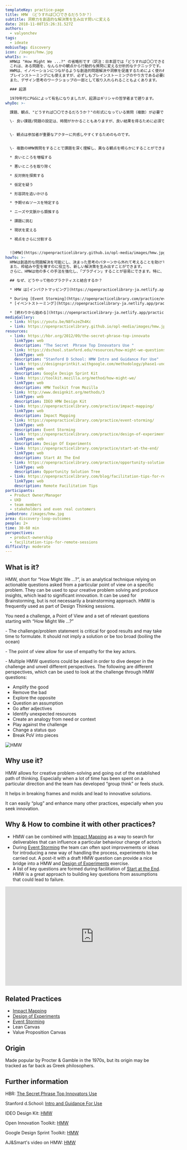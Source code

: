 ```yaml
---
templateKey: practice-page
title: HMW （どうすれば〇〇できるだろうか？）
subtitle: 洞察力を創造的な解決策を生み出す問いに変える
date: 2018-11-08T15:26:31.527Z
authors:
  - valyonchev
tags:
  - ideate
mobiusTag: discovery
icon: /images/hmw.jpg
whatIs: >-
  HMWは "How Might We ...?" の省略形です（訳注：日本語では「どうすれば〇〇できるだろうか？」などと訳されます）。
  これは、ある問題を、なんらかの観点から行動的な質問に変える分析的なテクニックです。
  HWMは、イノベーションにつながるような創造的問題解決や洞察を促進するためによく使われます。
  ブレインストーミングにも使えますが、必ずしもブレインストーミングのやり方である必要はありません。
  また、デザイン思考のワークショップの一部として取り入れられることもよくあります。

  ### 起源

  1970年代にP&Gによって有名になりましたが、起源はギリシャの哲学者まで遡ります。 
whyDo: >-

  課題、観点、"どうすれば〇〇できるだろうか？"の形式になっている質問（複数）が必要です。

  \- 良い課題/問題の設定は、時間がかかることもありますが、良い結果を得るために必須です。また解決策を示唆したり、範囲が広すぎないようになっているべきです。


  \- 観点は参加者が重要なアクターに共感しやすくするためのものです。


  \- 複数のHMW質問をすることで課題を深く理解し、異なる観点を明らかにすることができます。以下は課題に対してHMW質問にするこで明らかになる観点の例です。

  * 良いところを増幅する

  * 悪いところを取り除く

  * 反対側を探索する

  * 仮定を疑う

  * 形容詞を追いかける

  * 予期せぬソースを特定する

  * ニーズや文脈から類推する

  * 課題に挑む

  * 現状を変える

  * 視点をさらに分割する


  ![HMW](https://openpracticelibrary.github.io/opl-media/images/hmw.jpg)
howTo: >-
  HMWは創造的な問題解決を可能にし、決まった思考のパターンから外れて考えることを助けてくれます。特に、ある方向に長い時間を費やしたり、チームが「集団思考」に陥ってしまったり、詰まった感じがするときに特に役立ちます。
  また、枠組みや型を壊すのに役立ち、新しい解決策を生み出すことができます。
  さらに、HMWは他の多くの手法を強化し、「プラグイン」することが容易にできます。特に、新しいアイデアを探している時にとても役立ちます。

  ## なぜ、どうやって他のプラクティスと結合するか？

  * HMW は[インパクトマッピング](https://openpracticelibrary-ja.netlify.app/practice/impact-mapping/) の中でアクターの行動変化に影響のあるような成果物を探索する方法として利用することができます

  * During [Event Storming](https://openpracticelibrary.com/practice/event-storming/) the team can often spot improvements or ideas for introducing a new way of handling the process, experiments to be carried out. A post-it with a draft HMW question can provide a nice bridge into a HMW and [Design of Experiments](https://openpracticelibrary.com/practice/design-of-experiments/) exercise.
  * [イベントストーミング](https://openpracticelibrary-ja.netlify.app/practice/event-storming/) で、プロセスのハンドリングや実験を導入する際に改善アイデアを見つけるためによく使われます。また、ドラフト版のHMW質問を書いた付箋はHMWや[デザインの実験](https://openpracticelibrary-ja.netlify.app/practice/design-of-experiments/) プラクティスでブリッジとして使われます。

  * [終わりから始める](https://openpracticelibrary-ja.netlify.app/practice/start-at-the-end/) のファシリテーション中にキー・クエスチョンのリストが作られますが、HMWは失敗につながりかねない仮定からキー・クエスチョンを作るための優れたアプローチです。
mediaGallery:
  - link: https://youtu.be/N8fxzeZh4Kc
  - link: https://openpracticelibrary.github.io/opl-media/images/hmw.jpg
resources:
  - link: https://hbr.org/2012/09/the-secret-phrase-top-innovato
    linkType: web
    description: "The Secret  Phrase Top Innovators Use "
  - link: https://dschool.stanford.edu/resources/how-might-we-questions
    linkType: web
    description: "Stanford D School: HMW Intro and Guidance For Use"
  - link: https://designsprintkit.withgoogle.com/methodology/phase1-understand/how-might-we
    linkType: web
    description: Google Design Sprint Kit
  - link: https://toolkit.mozilla.org/method/how-might-we/
    linkType: web
    description: HMW Toolkit from Mozilla
  - link: http://www.designkit.org/methods/3
    linkType: web
    description: IDEO HMW Design Kit
  - link: https://openpracticelibrary.com/practice/impact-mapping/
    linkType: web
    description: Impact Mapping
  - link: https://openpracticelibrary.com/practice/event-storming/
    linkType: web
    description: Event Storming
  - link: https://openpracticelibrary.com/practice/design-of-experiments/
    linkType: web
    description: Design Of Experiments
  - link: https://openpracticelibrary.com/practice/start-at-the-end/
    linkType: web
    description: Start At The End
  - link: https://openpracticelibrary.com/practice/opportunity-solution-tree/
    linkType: web
    description: Opportunity Solution Tree
  - link: https://openpracticelibrary.com/blog/facilitation-tips-for-remote-sessions/
    linkType: web
    description: Remote Facilitation Tips
participants:
  - Product Owner/Manager
  - UXD
  - team members
  - stakeholders and even real customers
jumbotron: /images/hmw.jpg
area: discovery-loop-outcomes
people: 2+
time: 30-60 min
perspectives:
  - product-ownership
  - facilitation-tips-for-remote-sessions
difficulty: moderate
---
```

## What is it?

HMW, short for “How Might We …?”, is an analytical technique relying on actionable questions asked from a particular point of view on a specific problem. They can be used to spur creative problem solving and produce insights, which lead to significant innovation. It can be used for Brainstorming, but is not necessarily a brainstorming approach. HMW is frequently used as part of Design Thinking sessions.

You need a challenge, a Point of View and a set of relevant questions starting with “How Might We …?”

\- The challenge/problem statement is critical for good results and may take time to formulate. It should not imply a solution or be too broad (boiling the ocean)

\- The point of view allow for use of empathy for the key actors.

\- Multiple HMW questions could be asked in order to dive deeper in the challenge and unveil different perspectives. The following are different perspectives, which can be used to look at the challenge through HMW questions:

* Amplify the good
* Remove the bad
* Explore the opposite
* Question an assumption
* Go after adjectives
* Identify unexpected resources
* Create an analogy from need or context
* Play against the challenge
* Change a status quo
* Break PoV into pieces

![HMW](/images/hmw.jpg)

## Why use it?

HMW allows for creative problem-solving and going out of the established path of thinking. Especially when a lot of time has been spent on a particular direction and the team has developed “group think” or feels stuck.

It helps in breaking frames and molds and lead to innovative solutions.

It can easily “plug” and enhance many other practices, especially when you seek innovation.

## Why & How to combine it with other practices?

* HMW can be combined with [Impact Mapping](https://openpracticelibrary.com/practice/impact-mapping/) as a way to search for deliverables that can influence a particular behaviour change of actor/s
* During [Event Storming](https://openpracticelibrary.com/practice/event-storming/) the team can often spot improvements or ideas for introducing a new way of handling the process, experiments to be carried out. A post-it with a draft HMW question can provide a nice bridge into a HMW and [Design of Experiments](https://openpracticelibrary.com/practice/design-of-experiments/) exercise.
* A list of key questions are formed during facilitation of [Start at the End](https://openpracticelibrary.com/practice/start-at-the-end/).  HMW is a great approach to building key questions from assumptions that could lead to failure.

<iframe width="560" height="315" src="https://www.youtube.com/embed/N8fxzeZh4Kc" frameborder="0" allow="accelerometer; autoplay; encrypted-media; gyroscope; picture-in-picture" allowfullscreen></iframe>

## Related Practices

* [Impact Mapping](https://openpracticelibrary.com/practice/impact-mapping/)
* [Design of Experiments](https://openpracticelibrary.com/practice/design-of-experiments/)
* [Event Storming](https://openpracticelibrary.com/practice/event-storming/)
* Lean Canvas
* Value Proposition Canvas

## Origin

Made popular by Procter & Gamble in the 1970s, but its origin may be tracked as far back as Greek philosophers.

## Further information

HBR: [The Secret  Phrase Top Innovators Use ](https://hbr.org/2012/09/the-secret-phrase-top-innovato)

Stanford d.School: [Intro and Guidance For Use](https://dschool.stanford.edu/resources/how-might-we-questions)

IDEO Design Kit: [HMW](http://www.designkit.org/methods/3)

Open Innovation Toolkit: [HMW](https://toolkit.mozilla.org/method/how-might-we/)

Google Design Sprint Toolkit: [HMW](https://designsprintkit.withgoogle.com/methodology/phase1-understand/how-might-we)

AJ&Smart's video on HMW: [HMW](https://www.youtube.com/watch?v=sRGk5oKXgCk)
